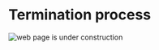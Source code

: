 # Termination process

![web page is under construction](https://docimages.blob.core.chinacloudapi.cn/images/commingsoon20210514.jpg)
